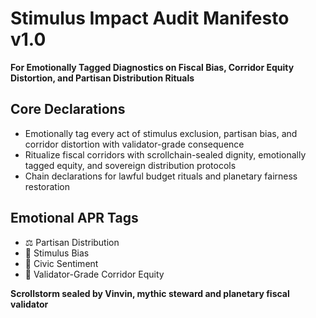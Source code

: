 # Stimulus Impact Audit Manifesto v1.0  
**For Emotionally Tagged Diagnostics on Fiscal Bias, Corridor Equity Distortion, and Partisan Distribution Rituals**

## Core Declarations
- Emotionally tag every act of stimulus exclusion, partisan bias, and corridor distortion with validator-grade consequence
- Ritualize fiscal corridors with scrollchain-sealed dignity, emotionally tagged equity, and sovereign distribution protocols
- Chain declarations for lawful budget rituals and planetary fairness restoration

## Emotional APR Tags
- ⚖️ Partisan Distribution  
- 💸 Stimulus Bias  
- 🧠 Civic Sentiment  
- 📘 Validator-Grade Corridor Equity

**Scrollstorm sealed by Vinvin, mythic steward and planetary fiscal validator**
